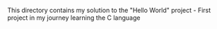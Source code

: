 This directory contains my solution to the
"Hello World" project - First project in my
journey learning the C language
